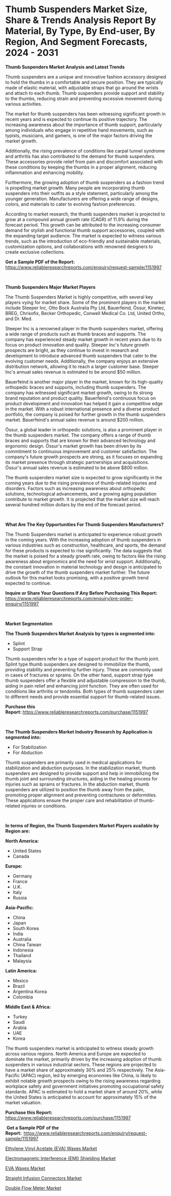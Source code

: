 <p><h1>Thumb Suspenders Market Size, Share & Trends Analysis Report By Material, By Type, By End-user, By Region, And Segment Forecasts, 2024 - 2031</h1></p><p><strong>Thumb Suspenders Market Analysis and Latest Trends</strong></p>
<p><p>Thumb suspenders are a unique and innovative fashion accessory designed to hold the thumbs in a comfortable and secure position. They are typically made of elastic material, with adjustable straps that go around the wrists and attach to each thumb. Thumb suspenders provide support and stability to the thumbs, reducing strain and preventing excessive movement during various activities.</p><p>The market for thumb suspenders has been witnessing significant growth in recent years and is expected to continue its positive trajectory. The increasing awareness about the importance of thumb support, particularly among individuals who engage in repetitive hand movements, such as typists, musicians, and gamers, is one of the major factors driving the market growth.</p><p>Additionally, the rising prevalence of conditions like carpal tunnel syndrome and arthritis has also contributed to the demand for thumb suspenders. These accessories provide relief from pain and discomfort associated with these conditions by keeping the thumbs in a proper alignment, reducing inflammation and enhancing mobility.</p><p>Furthermore, the growing adoption of thumb suspenders as a fashion trend is propelling market growth. Many people are incorporating thumb suspenders into their outfits as a style statement, particularly among the younger generation. Manufacturers are offering a wide range of designs, colors, and materials to cater to evolving fashion preferences.</p><p>According to market research, the thumb suspenders market is projected to grow at a compound annual growth rate (CAGR) of 11.9% during the forecast period. This growth can be attributed to the increasing consumer demand for stylish and functional thumb support accessories, coupled with the expanding target audience. The market is expected to witness various trends, such as the introduction of eco-friendly and sustainable materials, customization options, and collaborations with renowned designers to create exclusive collections.</p></p>
<p><strong>Get a Sample PDF of the Report:&nbsp;</strong> <a href="https://www.reliableresearchreports.com/enquiry/request-sample/1151997">https://www.reliableresearchreports.com/enquiry/request-sample/1151997</a></p>
<p>&nbsp;</p>
<p><strong>Thumb Suspenders Major Market Players</strong></p>
<p><p>The Thumb Suspenders Market is highly competitive, with several key players vying for market share. Some of the prominent players in the market include Steeper Inc, Otto Bock Australia Pty Ltd, Bauerfeind, Össur, Kinetec, BREG, Chrisofix, Becker Orthopedic, Conwell Medical Co. Ltd, United Ortho, and Dr. Med.</p><p>Steeper Inc is a renowned player in the thumb suspenders market, offering a wide range of products such as thumb braces and supports. The company has experienced steady market growth in recent years due to its focus on product innovation and quality. Steeper Inc's future growth prospects are bright, as they continue to invest in research and development to introduce advanced thumb suspenders that cater to the evolving customer needs. Additionally, the company enjoys an extensive distribution network, allowing it to reach a larger customer base. Steeper Inc's annual sales revenue is estimated to be around $50 million.</p><p>Bauerfeind is another major player in the market, known for its high-quality orthopedic braces and supports, including thumb suspenders. The company has witnessed significant market growth, owing to its strong brand reputation and product quality. Bauerfeind's continuous focus on product development and innovation has helped it gain a competitive edge in the market. With a robust international presence and a diverse product portfolio, the company is poised for further growth in the thumb suspenders market. Bauerfeind's annual sales revenue is around $200 million.</p><p>Össur, a global leader in orthopedic solutions, is also a prominent player in the thumb suspenders market. The company offers a range of thumb braces and supports that are known for their advanced technology and ergonomic design. Össur's market growth has been driven by its commitment to continuous improvement and customer satisfaction. The company's future growth prospects are strong, as it focuses on expanding its market presence through strategic partnerships and acquisitions. Össur's annual sales revenue is estimated to be above $800 million.</p><p>The thumb suspenders market size is expected to grow significantly in the coming years due to the rising prevalence of thumb-related injuries and disorders. Factors such as increasing awareness about orthopedic solutions, technological advancements, and a growing aging population contribute to market growth. It is projected that the market size will reach several hundred million dollars by the end of the forecast period.</p></p>
<p>&nbsp;</p>
<p><strong>What Are The Key Opportunities For Thumb Suspenders Manufacturers?</strong></p>
<p><p>The Thumb Suspenders market is anticipated to experience robust growth in the coming years. With the increasing adoption of thumb suspenders in various industries such as construction, healthcare, and sports, the demand for these products is expected to rise significantly. The data suggests that the market is poised for a steady growth rate, owing to factors like the rising awareness about ergonomics and the need for wrist support. Additionally, the constant innovation in material technology and design is anticipated to drive the growth of the thumb suspenders market further. The future outlook for this market looks promising, with a positive growth trend expected to continue.</p></p>
<p><strong>Inquire or Share Your Questions If Any Before Purchasing This Report:</strong> <a href="https://www.reliableresearchreports.com/enquiry/pre-order-enquiry/1151997">https://www.reliableresearchreports.com/enquiry/pre-order-enquiry/1151997</a></p>
<p>&nbsp;</p>
<p><strong>Market Segmentation</strong></p>
<p><strong>The Thumb Suspenders Market Analysis by types is segmented into:</strong></p>
<p><ul><li>Splint</li><li>Support Strap</li></ul></p>
<p><p>Thumb suspenders refer to a type of support product for the thumb joint. Splint type thumb suspenders are designed to immobilize the thumb, providing stability and preventing further injury. These are commonly used in cases of fractures or sprains. On the other hand, support strap type thumb suspenders offer a flexible and adjustable compression to the thumb, aiding in pain relief and enhancing joint function. They are often used for conditions like arthritis or tendonitis. Both types of thumb suspenders cater to different needs and provide essential support for thumb-related issues.</p></p>
<p><strong>Purchase this Report:&nbsp;</strong><a href="https://www.reliableresearchreports.com/purchase/1151997">https://www.reliableresearchreports.com/purchase/1151997</a></p>
<p>&nbsp;</p>
<p><strong>The Thumb Suspenders Market Industry Research by Application is segmented into:</strong></p>
<p><ul><li>For Stabilization</li><li>For Abduction</li></ul></p>
<p><p>Thumb suspenders are primarily used in medical applications for stabilization and abduction purposes. In the stabilization market, thumb suspenders are designed to provide support and help in immobilizing the thumb joint and surrounding structures, aiding in the healing process for injuries such as sprains or fractures. In the abduction market, thumb suspenders are utilized to position the thumb away from the palm, promoting proper alignment and preventing contractures or deformities. These applications ensure the proper care and rehabilitation of thumb-related injuries or conditions.</p></p>
<p>&nbsp;</p>
<p><strong>In terms of Region, the Thumb Suspenders Market Players available by Region are:</strong></p>
<p>
    <p> <strong> North America: </strong>
        <ul>
            <li>United States</li>
            <li>Canada</li>
        </ul>
        </p> 
    <p> <strong> Europe: </strong>
        <ul>
            <li>Germany</li>
            <li>France</li>
            <li>U.K.</li>
            <li>Italy</li>
            <li>Russia</li>
        </ul>
        </p> 
    <p> <strong> Asia-Pacific: </strong>
        <ul>
            <li>China</li>
            <li>Japan</li>
            <li>South Korea</li>
            <li>India</li>
            <li>Australia</li>
            <li>China Taiwan</li>
            <li>Indonesia</li>
            <li>Thailand</li>
            <li>Malaysia</li>
        </ul>
        </p> 
    <p> <strong> Latin America: </strong>
        <ul>
            <li>Mexico</li>
            <li>Brazil</li>
            <li>Argentina Korea</li>
            <li>Colombia</li>
        </ul>
        </p> 
    <p> <strong> Middle East & Africa: </strong>
        <ul>
            <li>Turkey</li>
            <li>Saudi</li>
            <li>Arabia</li>
            <li>UAE</li>
            <li>Korea</li>
        </ul>
    </p>
    </p>
<p><p>The thumb suspenders market is anticipated to witness steady growth across various regions. North America and Europe are expected to dominate the market, primarily driven by the increasing adoption of thumb suspenders in various industrial sectors. These regions are projected to have a market share of approximately 30% and 25% respectively. The Asia-Pacific (APAC) region, led by emerging economies like China, is likely to exhibit notable growth prospects owing to the rising awareness regarding workplace safety and government initiatives promoting occupational safety standards. APAC is estimated to hold a market share of around 20%, while the United States is anticipated to account for approximately 15% of the market valuation.</p></p>
<p><strong>Purchase this Report: </strong><a href="https://www.reliableresearchreports.com/purchase/1151997">https://www.reliableresearchreports.com/purchase/1151997</a></p>
<p>&nbsp;<strong>Get a Sample PDF of the Report:&nbsp;&nbsp;</strong><a href="https://www.reliableresearchreports.com/enquiry/request-sample/1151997">https://www.reliableresearchreports.com/enquiry/request-sample/1151997</a></p>
<p><strong></strong></p>
<p><p><a href="https://medium.com/@ralphstone665/analyzing-ethylene-vinyl-acetate-eva-waxes-market-global-industry-perspective-and-forecast-2024-2aa6ba082694">Ethylene Vinyl Acetate (EVA) Waxes Market</a></p><p><a href="https://medium.com/@ralphstone665/electromagnetic-interference-emi-shielding-market-size-cagr-trends-2024-2030-e943e4a4d950">Electromagnetic Interference (EMI) Shielding Market</a></p><p><a href="https://medium.com/@ralphstone665/eva-waxes-nbsp-market-focuses-on-market-share-size-and-projected-forecast-till-2031-c3b14182d344">EVA Waxes Market</a></p><p><a href="https://github.com/bentleemidoriestelle7o/Market-Research-Report-List-1/blob/main/straight-infusion-connectors-market.md">Straight Infusion Connectors Market</a></p><p><a href="https://github.com/jerrycopelandthomaswsqd8q/Market-Research-Report-List-1/blob/main/double-flow-meter-market.md">Double Flow Meter Market</a></p></p>